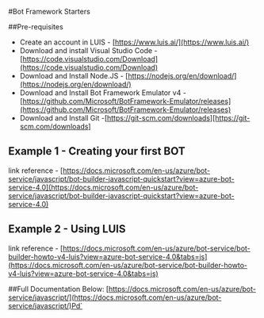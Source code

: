 #Bot Framework Starters

##Pre-requisites
- Create an account in LUIS - [https://www.luis.ai/](https://www.luis.ai/)
- Download and install Visual Studio Code - [https://code.visualstudio.com/Download](https://code.visualstudio.com/Download)
- Download and Install Node.JS - [https://nodejs.org/en/download/](https://nodejs.org/en/download/)
- Download and Install Bot Framework Emulator v4 - [https://github.com/Microsoft/BotFramework-Emulator/releases](https://github.com/Microsoft/BotFramework-Emulator/releases) 
- Download and Install Git -[https://git-scm.com/downloads][https://git-scm.com/downloads]

## Example 1 - Creating your first BOT 
link reference - [https://docs.microsoft.com/en-us/azure/bot-service/javascript/bot-builder-javascript-quickstart?view=azure-bot-service-4.0](https://docs.microsoft.com/en-us/azure/bot-service/javascript/bot-builder-javascript-quickstart?view=azure-bot-service-4.0)

## Example 2 - Using LUIS 
link reference - [https://docs.microsoft.com/en-us/azure/bot-service/bot-builder-howto-v4-luis?view=azure-bot-service-4.0&tabs=js](https://docs.microsoft.com/en-us/azure/bot-service/bot-builder-howto-v4-luis?view=azure-bot-service-4.0&tabs=js)


##Full Documentation Below:
[https://docs.microsoft.com/en-us/azure/bot-service/javascript/](https://docs.microsoft.com/en-us/azure/bot-service/javascript/)Pd`